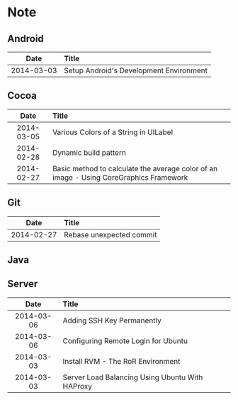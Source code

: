 Note
======

Android
------

| Date | Title |
|:----:|:------|
|2014-03-03| Setup Android's Development Environment |

Cocoa
------

| Date | Title |
|:----:|:------|
|2014-03-05| Various Colors of a String in UILabel |
|2014-02-28| Dynamic build pattern |
|2014-02-27| Basic method to calculate the average color of an image - Using CoreGraphics Framework |

Git
------

| Date | Title |
|:----:|:------|
|2014-02-27| Rebase unexpected commit |

Java
------

Server
------

| Date | Title |
|:----:|:------|
|2014-03-06| Adding SSH Key Permanently |
|2014-03-06| Configuring Remote Login for Ubuntu |
|2014-03-03| Install RVM - The RoR Environment |
|2014-03-03| Server Load Balancing Using Ubuntu With HAProxy |
